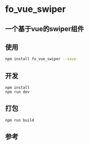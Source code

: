 # fo_vue_swiper
## 一个基于vue的swiper组件
## 使用
```bash
npm install fo_vue_swiper --save
```
## 开发
```
npm install
npm run dev
```
## 打包
```
npm run build
```




## 参考